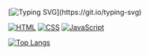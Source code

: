 [![Typing SVG](https://readme-typing-svg.demolab.com?font=Fira+Code&size=22&duration=2000&pause=1000&color=D789C8DC&width=435&lines=Frontend+developer.)](https://git.io/typing-svg)


<a href="https://github.com/search?q=user%3ADenverCoder1+language%3Ahtml"><img alt="HTML" src="https://img.shields.io/badge/HTML-E34F26.svg?logo=html5&logoColor=white"></a>
  <a href="https://github.com/search?q=user%3ADenverCoder1+language%3Acss"><img alt="CSS" src="https://img.shields.io/badge/CSS-1572B6.svg?logo=css3&logoColor=white"></a>
   <a href="https://github.com/search?q=user%3ADenverCoder1+language%3Ajavascript"><img alt="JavaScript" src="https://img.shields.io/badge/JavaScript-F7DF1E.svg?logo=javascript&logoColor=black"></a>
 
[![Top Langs](https://github-readme-stats.vercel.app/api/top-langs/?username=goszzi&layout=compact)](https://github.com/anuraghazra/github-readme-stats)
